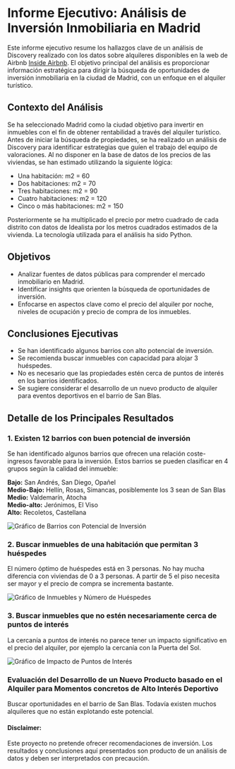 # Informe Ejecutivo: Análisis de Inversión Inmobiliaria en Madrid

Este informe ejecutivo resume los hallazgos clave de un análisis de Discovery realizado con los datos sobre alquileres disponibles en la web de Airbnb [Inside Airbnb](https://insideairbnb.com/get-the-data/). El objetivo principal del análisis es proporcionar información estratégica para dirigir la búsqueda de oportunidades de inversión inmobiliaria en la ciudad de Madrid, con un enfoque en el alquiler turístico.

## Contexto del Análisis

Se ha seleccionado Madrid como la ciudad objetivo para invertir en inmuebles con el fin de obtener rentabilidad a través del alquiler turístico. Antes de iniciar la búsqueda de propiedades, se ha realizado un análisis de Discovery para identificar estrategias que guíen el trabajo del equipo de valoraciones. Al no disponer en la base de datos de los precios de las viviendas, se han estimado utilizando la siguiente lógica:

- Una habitación: m2 = 60
- Dos habitaciones: m2 = 70
- Tres habitaciones: m2 = 90
- Cuatro habitaciones: m2 = 120
- Cinco o más habitaciones: m2 = 150

Posteriormente se ha multiplicado el precio por metro cuadrado de cada distrito con datos de Idealista por los metros cuadrados estimados de la vivienda. La tecnología utilizada para el análisis ha sido Python.

## Objetivos

- Analizar fuentes de datos públicas para comprender el mercado inmobiliario en Madrid.
- Identificar insights que orienten la búsqueda de oportunidades de inversión.
- Enfocarse en aspectos clave como el precio del alquiler por noche, niveles de ocupación y precio de compra de los inmuebles.

## Conclusiones Ejecutivas

- Se han identificado algunos barrios con alto potencial de inversión.
- Se recomienda buscar inmuebles con capacidad para alojar 3 huéspedes.
- No es necesario que las propiedades estén cerca de puntos de interés en los barrios identificados.
- Se sugiere considerar el desarrollo de un nuevo producto de alquiler para eventos deportivos en el barrio de San Blas.

## Detalle de los Principales Resultados

### 1. Existen 12 barrios con buen potencial de inversión

Se han identificado algunos barrios que ofrecen una relación coste-ingresos favorable para la inversión. Estos barrios se pueden clasificar en 4 grupos según la calidad del inmueble:

**Bajo:** San Andrés, San Diego, Opañel  
**Medio-Bajo:** Hellín, Rosas, Simancas, posiblemente los 3 sean de San Blas  
**Medio:** Valdemarín, Atocha  
**Medio-alto:** Jerónimos, El Viso  
**Alto:** Recoletos, Castellana  

![Gráfico de Barrios con Potencial de Inversión](images/grafico_barrios.png)

### 2. Buscar inmuebles de una habitación que permitan 3 huéspedes

El número óptimo de huéspedes está en 3 personas. No hay mucha diferencia con viviendas de 0 a 3 personas. A partir de 5 el piso necesita ser mayor y el precio de compra se incrementa bastante.

![Gráfico de Inmuebles y Número de Huéspedes](images/grafico_huespedes.png)

### 3. Buscar inmuebles que no estén necesariamente cerca de puntos de interés

La cercanía a puntos de interés no parece tener un impacto significativo en el precio del alquiler, por ejemplo la cercanía con la Puerta del Sol.

![Gráfico de Impacto de Puntos de Interés](images/grafico_puntos_interes.png)

### Evaluación del Desarrollo de un Nuevo Producto basado en el Alquiler para Momentos concretos de Alto Interés Deportivo

Buscar oportunidades en el barrio de San Blas. Todavía existen muchos alquileres que no están explotando este potencial.

#### Disclaimer:

Este proyecto no pretende ofrecer recomendaciones de inversión. Los resultados y conclusiones aquí presentados son producto de un análisis de datos y deben ser interpretados con precaución.











